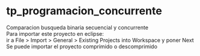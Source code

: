 # tp_programacion_concurrente
Comparacion busqueda binaria secuencial y concurrente
<br>
Para importar este proyecto en eclipse:
<br>
ir a File > Import > General > Existing Projects into Workspace y poner Next
<br>
Se puede importar el proyecto comprimido o descomprimido 
